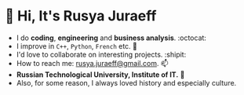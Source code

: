 # 👋 Hi, It's Rusya Juraeff 

- I do **coding**, **engineering** and **business analysis**. :octocat:
- I improve in ```C++```, ```Python```, ```French``` etc. 🌱 
- I'd love to collaborate on interesting projects. :shipit: 
- How to reach me: rusya.juraeff@gmail.com. 📫 
- **Russian Technological University, Institute of IT.** 🏫
- Also, for some reason, I always loved history and especially culture.

